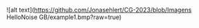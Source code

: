 ![alt text](https://github.com/Jonasehlert/CG-2023/blob/Imagens HelloNoise GB/example1.bmp?raw=true)
